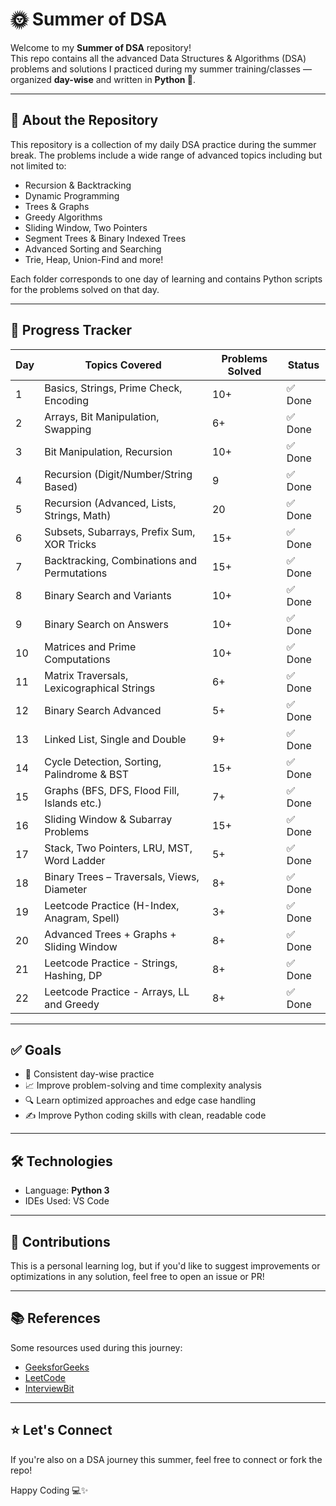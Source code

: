 
# 🌞 Summer of DSA

Welcome to my **Summer of DSA** repository!  
This repo contains all the advanced Data Structures & Algorithms (DSA) problems and solutions I practiced during my summer training/classes — organized **day-wise** and written in **Python 🐍**.

---

## 📌 About the Repository

This repository is a collection of my daily DSA practice during the summer break. The problems include a wide range of advanced topics including but not limited to:

- Recursion & Backtracking
- Dynamic Programming
- Trees & Graphs
- Greedy Algorithms
- Sliding Window, Two Pointers
- Segment Trees & Binary Indexed Trees
- Advanced Sorting and Searching
- Trie, Heap, Union-Find and more!

Each folder corresponds to one day of learning and contains Python scripts for the problems solved on that day.

---

## 🧾 Progress Tracker

| Day | Topics Covered                              | Problems Solved | Status |
| --- | ------------------------------------------- | --------------- | ------ |
| 1   | Basics, Strings, Prime Check, Encoding      | 10+             | ✅ Done |
| 2   | Arrays, Bit Manipulation, Swapping          | 6+              | ✅ Done |
| 3   | Bit Manipulation, Recursion                 | 10+             | ✅ Done |
| 4   | Recursion (Digit/Number/String Based)       | 9               | ✅ Done |
| 5   | Recursion (Advanced, Lists, Strings, Math)  | 20              | ✅ Done |
| 6   | Subsets, Subarrays, Prefix Sum, XOR Tricks  | 15+             | ✅ Done |
| 7   | Backtracking, Combinations and Permutations | 15+             | ✅ Done |
| 8   | Binary Search and Variants                  | 10+             | ✅ Done |
| 9   | Binary Search on Answers                    | 10+             | ✅ Done |
| 10  | Matrices and Prime Computations             | 10+             | ✅ Done |
| 11  | Matrix Traversals, Lexicographical Strings  | 6+              | ✅ Done |
| 12  | Binary Search Advanced                      | 5+              | ✅ Done |
| 13  | Linked List, Single and Double              | 9+              | ✅ Done |
| 14	| Cycle Detection, Sorting, Palindrome & BST	| 15+	            | ✅ Done |
| 15  | Graphs (BFS, DFS, Flood Fill, Islands etc.) | 7+              | ✅ Done |
| 16  | Sliding Window & Subarray Problems          | 15+             | ✅ Done |
| 17  | Stack, Two Pointers, LRU, MST, Word Ladder  | 5+              | ✅ Done |
| 18  | Binary Trees – Traversals, Views, Diameter  | 8+              | ✅ Done |
| 19  | Leetcode Practice (H-Index, Anagram, Spell) | 3+              | ✅ Done |
| 20  | Advanced Trees + Graphs +  Sliding Window   | 8+              | ✅ Done |
| 21  | Leetcode Practice - Strings, Hashing, DP    | 8+              | ✅ Done |
| 22  | Leetcode Practice - Arrays, LL and Greedy   | 8+              | ✅ Done |
---

## ✅ Goals

- 📅 Consistent day-wise practice  
- 📈 Improve problem-solving and time complexity analysis  
- 🔍 Learn optimized approaches and edge case handling  
- ✍️ Improve Python coding skills with clean, readable code  

---

## 🛠️ Technologies

- Language: **Python 3**
- IDEs Used: VS Code 

---

## 🤝 Contributions

This is a personal learning log, but if you'd like to suggest improvements or optimizations in any solution, feel free to open an issue or PR!

---

## 📚 References

Some resources used during this journey:

- [GeeksforGeeks](https://www.geeksforgeeks.org/)
- [LeetCode](https://leetcode.com/)
- [InterviewBit](https://www.interviewbit.com/)
  


---

## ⭐️ Let's Connect

If you're also on a DSA journey this summer, feel free to connect or fork the repo!

Happy Coding 💻✨
